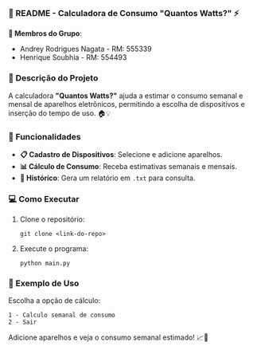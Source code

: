 ### 📝 README - Calculadora de Consumo "Quantos Watts?" ⚡

**👥 Membros do Grupo**:
- Andrey Rodrigues Nagata - RM: 555339
- Henrique Soubhia - RM: 554493

### 📜 Descrição do Projeto
A calculadora **"Quantos Watts?"** ajuda a estimar o consumo semanal e mensal de aparelhos eletrônicos, permitindo a escolha de dispositivos e inserção do tempo de uso. 🏠💡

### 🚀 Funcionalidades
- **📋 Cadastro de Dispositivos**: Selecione e adicione aparelhos.
- **📊 Cálculo de Consumo**: Receba estimativas semanais e mensais.
- **💾 Histórico**: Gera um relatório em `.txt` para consulta.

### 💻 Como Executar
1. Clone o repositório:
   ```
   git clone <link-do-repo>
   ```
2. Execute o programa:
   ```
   python main.py
   ```

### 📝 Exemplo de Uso
Escolha a opção de cálculo:
```
1 - Calculo semanal de consumo
2 - Sair
```
Adicione aparelhos e veja o consumo semanal estimado! 📈🔋

